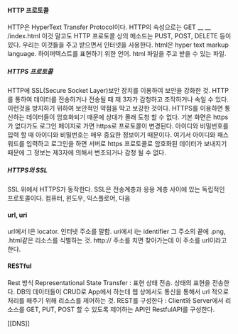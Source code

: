 #### HTTP 프로토콜
HTTP은 HyperText Transfer Protocol이다.
HTTP의 속성으로는 GET __ __ /index.html
이것 말고도 HTTP 프로토콜 상의 메소드는 PUST, POST, DELETE 등이 있다.
우리는 이것들을 주고 받으면서 인터넷을 사용한다.
html은 hyper text markup language. 하이퍼텍스트를 표현하기 위한 언어.
html 파일을 주고 받을 수 있는 파일.

##### HTTPS 프로토콜
HTTP에 SSL(Secure Socket Layer)보안 장치를 이용하여 보안을 강화한 것. HTTP를 통하여 데이터를 전송하거나 전송될 때 제 3자가 감청하고 조작하거나 속일 수 있다. 이런것을 방지하기 위하여 보안적인 약점을 막고 보강한 것이다. HTTPS를 이용하면 통신하는 데이터들이 암호화되기 때문에 상대가 몰래 도청 할 수 없다. 
기본 화면은 https가 없다가도 로그인 페이지로 가면 https로 프로토콜이 변경된다. 아이디와 비밀번호를 입력 할 때 아이디와 비밀번호는 매우 중요한 정보이기 때문이다. 여기서 아이디와 패스워드를 입력하고 로그인을 하면 서버로 https 프로토콜로 암호화된 데이터가 보내지기 때문에 그 정보는 제3자에 의해서 변조되거나 감청 될 수 없다. 

##### HTTPS와 SSL
SSL 위에서 HTTPS가 동작한다. SSL은 전송계층과 응용 계층 사이에 있는 독립적인 프로토콜이다. 컴퓨터, 윈도우, 익스플로어, 다음

#### url, uri
url에서 l은 locator. 인터넷 주소를 말함.
uri에서 i는 identifier 그 주소의 끝에 .png, .html같은 리소스를 식별하는 것. 
http:// 주소를 치면 찾아가는데 이 주소를 url이라고 한다.

#### RESTful
Rest 방식
Representational State Transfer :  표현 상태 전송. 상태의 표현을 전송한다.
DB의 데이터들이 CRUD로 App에서 하는데 웹 상에서도 통신을 통해서 url 적으로 처리를 해주기 위해 리소스를 제어하는 것. 
REST를 구성한다 : Client와 Server에서 리소스를 GET, PUT, POST 할 수 있도록 제어하는 API인 RestfulAPI를 구성한다.

[[DNS]]
